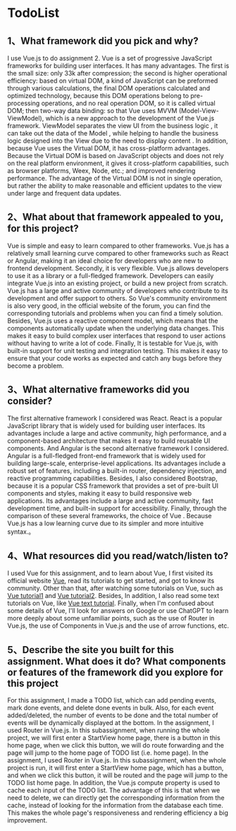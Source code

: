 # TodoList

## 1、What framework did you pick and why?

I use Vue.js to do assignment 2. Vue is a set of progressive JavaScript frameworks for building user interfaces. It has many advantages. The first is the small size: only 33k after compression; the second is higher operational efficiency: based on virtual DOM, a kind of JavaScript can be preformed through various calculations, the final DOM operations calculated and optimized technology, because this DOM operations belong to pre-processing operations, and no real operation DOM, so it is called virtual DOM; then two-way data binding: so that Vue uses MVVM (Model-View-ViewModel), which is a new approach to the development of the Vue.js framework. ViewModel separates the view UI from the business logic , it can take out the data of the Model , while helping to handle the business logic designed into the View due to the need to display content . In addition, because Vue uses the Virtual DOM, it has cross-platform advantages. Because the Virtual DOM is based on JavaScript objects and does not rely on the real platform environment, it gives it cross-platform capabilities, such as browser platforms, Weex, Node, etc.; and improved rendering performance. The advantage of the Virtual DOM is not in single operation, but rather the ability to make reasonable and efficient updates to the view under large and frequent data updates.


## 2、What about that framework appealed to you, for this project?

Vue is simple and easy to learn compared to other frameworks. Vue.js has a relatively small learning curve compared to other frameworks such as React or Angular, making it an ideal choice for developers who are new to frontend development. Secondly, it is very flexible. Vue.js allows developers to use it as a library or a full-fledged framework. Developers can easily integrate Vue.js into an existing project, or build a new project from scratch. Vue.js has a large and active community of developers who contribute to its development and offer support to others. So Vue's community environment is also very good, in the official website of the forum, you can find the corresponding tutorials and problems when you can find a timely solution. Besides, Vue.js uses a reactive component model, which means that the components automatically update when the underlying data changes. This makes it easy to build complex user interfaces that respond to user actions without having to write a lot of code. Finally, It is testable for Vue.js, with built-in support for unit testing and integration testing. This makes it easy to ensure that your code works as expected and catch any bugs before they become a problem.


## 3、What alternative frameworks did you consider?

The first alternative framework I considered was React. React is a popular JavaScript library that is widely used for building user interfaces. Its advantages include a large and active community, high performance, and a component-based architecture that makes it easy to build reusable UI components. And Angular is the second alternative framework I considered. Angular is a full-fledged front-end framework that is widely used for building large-scale, enterprise-level applications. Its advantages include a robust set of features, including a built-in router, dependency injection, and reactive programming capabilities. Besides, I also considered Bootstrap, because it is a popular CSS framework that provides a set of pre-built UI components and styles, making it easy to build responsive web applications. Its advantages include a large and active community, fast development time, and built-in support for accessibility. Finally, through the comparison of these several frameworks, the choice of Vue . Because Vue.js has a low learning curve due to its simpler and more intuitive syntax.。


## 4、What resources did you read/watch/listen to?

I used Vue for this assignment, and to learn about Vue, I first visited its official website [Vue](https://vuejs.org/), read its tutorials to get started, and got to know its community. Other than that, after watching some tutorials on Vue, such as [Vue tutorial1](https://www.imooc.com/video/23021) and [Vue tutorial2](https://www.bilibili.com/video/BV1Zy4y1K7SH/?spm_id_from=333.1007.top_right_bar_window_custom_collection.content.click&vd_source=0d2e7170235ef00cf5245bf2d5502418). Besides, In addition, I also read some text tutorials on Vue, like [Vue text tutorial](https://www.runoob.com/vue2/vue-tutorial.html). Finally, when I'm confused about some details of Vue, I'll look for answers on Google or use ChatGPT to learn more deeply about some unfamiliar points, such as the use of Router in Vue.js, the use of Components in Vue.js and the use of arrow functions, etc.

## 5、Describe the site you built for this assignment. What does it do? What components or features of the framework did you explore for this project

For this assignment, I made a TODO list, which can add pending events, mark done events, and delete done events in bulk. Also, for each event added/deleted, the number of events to be done and the total number of events will be dynamically displayed at the bottom. In the assignment, I used Router in Vue.js. In this subassignment, when running the whole project, we will first enter a StartView home page, there is a button in this home page, when we click this button, we will do route forwarding and the page will jump to the home page of TODO list (i.e. home page). In the assignment, I used Router in Vue.js. In this subassignment, when the whole project is run, it will first enter a StartView home page, which has a button, and when we click this button, it will be routed and the page will jump to the TODO list home page. In addition, the Vue.js compute property is used to cache each input of the TODO list. The advantage of this is that when we need to delete, we can directly get the corresponding information from the cache, instead of looking for the information from the database each time. This makes the whole page's responsiveness and rendering efficiency a big improvement.

